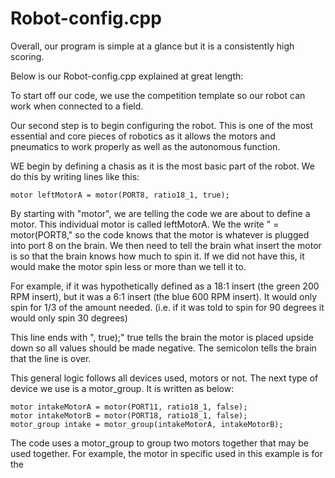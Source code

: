 # Robot-config.cpp
Overall, our program is simple at a glance but it is a consistently high scoring.

Below is our Robot-config.cpp explained at great length:

  To start off our code, we use the competition template so our robot can work when connected to a field. 

  Our second step is to begin configuring the robot. This is one of the most essential and core pieces of robotics as it allows the  motors and pneumatics to work properly as well as the autonomous function.


WE begin by defining a chasis as it is the most basic part of the robot. We do this by writing lines like this:

    motor leftMotorA = motor(PORT8, ratio18_1, true);

  By starting with "motor", we are telling the code we are about to define a motor. This individual motor is called leftMotorA. 
We the write " = motor(PORT8," so the code knows that the motor is whatever is plugged into port 8 on the brain. 
We then need to tell the brain what insert the motor is so that the brain knows how much to spin it.
If we did not have this, it would make the motor spin less or more than we tell it to.

  For example, if it was hypothetically defined as a 18:1 insert (the green 200 RPM insert), but it was a 6:1 insert (the blue 600 RPM insert). It would only spin for 1/3 of the amount needed. (i.e. if it was told to spin for 90 degrees it would only spin 30 degrees)

  This line ends with ", true);" true tells the brain the motor is placed upside down so all values should be made negative. The semicolon tells the brain that the line is over.

  This general logic follows all devices used, motors or not. The next type of device we use is a motor_group. It is written as below:

    motor intakeMotorA = motor(PORT11, ratio18_1, false);
    motor intakeMotorB = motor(PORT18, ratio18_1, false);
    motor_group intake = motor_group(intakeMotorA, intakeMotorB);
    
  The code uses a motor_group to group two motors together that may be used together. For example, the motor in specific used in this example is for the 
